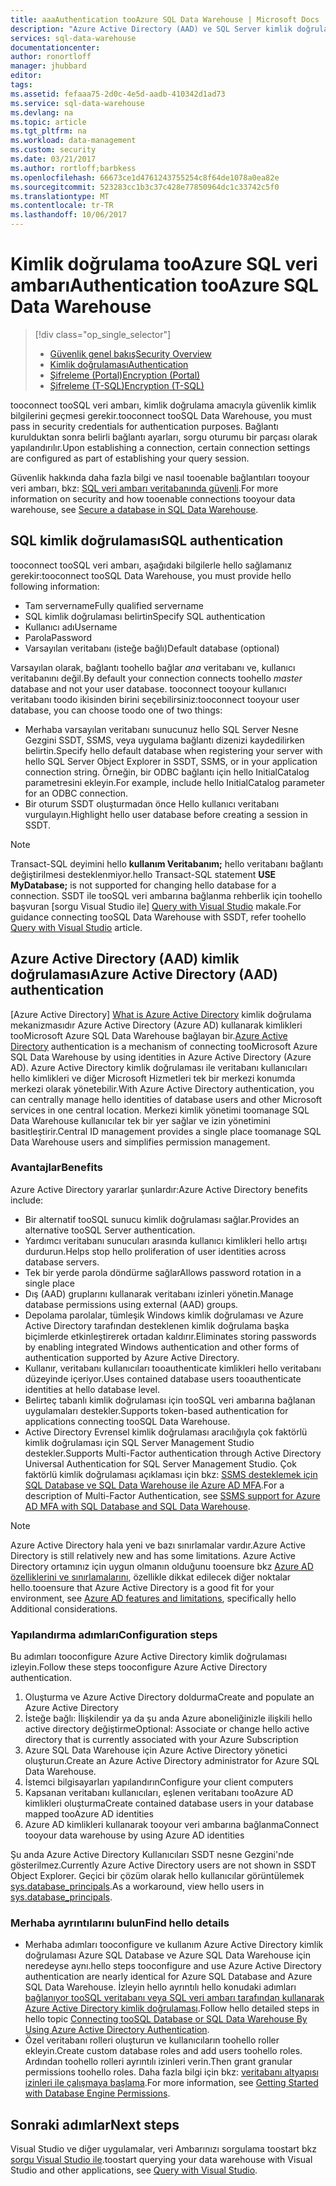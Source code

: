 ```yaml
---
title: aaaAuthentication tooAzure SQL Data Warehouse | Microsoft Docs
description: "Azure Active Directory (AAD) ve SQL Server kimlik doğrulama tooAzure SQL veri ambarı."
services: sql-data-warehouse
documentationcenter: 
author: ronortloff
manager: jhubbard
editor: 
tags: 
ms.assetid: fefaaa75-2d0c-4e5d-aadb-410342d1ad73
ms.service: sql-data-warehouse
ms.devlang: na
ms.topic: article
ms.tgt_pltfrm: na
ms.workload: data-management
ms.custom: security
ms.date: 03/21/2017
ms.author: rortloff;barbkess
ms.openlocfilehash: 66673ce1d4761243755254c8f64de1078a0ea82e
ms.sourcegitcommit: 523283cc1b3c37c428e77850964dc1c33742c5f0
ms.translationtype: MT
ms.contentlocale: tr-TR
ms.lasthandoff: 10/06/2017
---
```

# <a name="authentication-tooazure-sql-data-warehouse"></a><span data-ttu-id="bc391-103">Kimlik doğrulama tooAzure SQL veri ambarı</span><span class="sxs-lookup"><span data-stu-id="bc391-103">Authentication tooAzure SQL Data Warehouse</span></span>
> [!div class="op_single_selector"]
> * [<span data-ttu-id="bc391-104">Güvenlik genel bakış</span><span class="sxs-lookup"><span data-stu-id="bc391-104">Security Overview</span></span>](sql-data-warehouse-overview-manage-security.md)
> * [<span data-ttu-id="bc391-105">Kimlik doğrulaması</span><span class="sxs-lookup"><span data-stu-id="bc391-105">Authentication</span></span>](sql-data-warehouse-authentication.md)
> * [<span data-ttu-id="bc391-106">Şifreleme (Portal)</span><span class="sxs-lookup"><span data-stu-id="bc391-106">Encryption (Portal)</span></span>](sql-data-warehouse-encryption-tde.md)
> * [<span data-ttu-id="bc391-107">Şifreleme (T-SQL)</span><span class="sxs-lookup"><span data-stu-id="bc391-107">Encryption (T-SQL)</span></span>](sql-data-warehouse-encryption-tde-tsql.md)
> 
> 

<span data-ttu-id="bc391-108">tooconnect tooSQL veri ambarı, kimlik doğrulama amacıyla güvenlik kimlik bilgilerini geçmesi gerekir.</span><span class="sxs-lookup"><span data-stu-id="bc391-108">tooconnect tooSQL Data Warehouse, you must pass in security credentials for authentication purposes.</span></span> <span data-ttu-id="bc391-109">Bağlantı kurulduktan sonra belirli bağlantı ayarları, sorgu oturumu bir parçası olarak yapılandırılır.</span><span class="sxs-lookup"><span data-stu-id="bc391-109">Upon establishing a connection, certain connection settings are configured as part of establishing your query session.</span></span>  

<span data-ttu-id="bc391-110">Güvenlik hakkında daha fazla bilgi ve nasıl tooenable bağlantıları tooyour veri ambarı, bkz: [SQL veri ambarı veritabanında güvenli][Secure a database in SQL Data Warehouse].</span><span class="sxs-lookup"><span data-stu-id="bc391-110">For more information on security and how tooenable connections tooyour data warehouse, see [Secure a database in SQL Data Warehouse][Secure a database in SQL Data Warehouse].</span></span>

## <a name="sql-authentication"></a><span data-ttu-id="bc391-111">SQL kimlik doğrulaması</span><span class="sxs-lookup"><span data-stu-id="bc391-111">SQL authentication</span></span>
<span data-ttu-id="bc391-112">tooconnect tooSQL veri ambarı, aşağıdaki bilgilerle hello sağlamanız gerekir:</span><span class="sxs-lookup"><span data-stu-id="bc391-112">tooconnect tooSQL Data Warehouse, you must provide hello following information:</span></span>

* <span data-ttu-id="bc391-113">Tam servername</span><span class="sxs-lookup"><span data-stu-id="bc391-113">Fully qualified servername</span></span>
* <span data-ttu-id="bc391-114">SQL kimlik doğrulaması belirtin</span><span class="sxs-lookup"><span data-stu-id="bc391-114">Specify SQL authentication</span></span>
* <span data-ttu-id="bc391-115">Kullanıcı adı</span><span class="sxs-lookup"><span data-stu-id="bc391-115">Username</span></span>
* <span data-ttu-id="bc391-116">Parola</span><span class="sxs-lookup"><span data-stu-id="bc391-116">Password</span></span>
* <span data-ttu-id="bc391-117">Varsayılan veritabanı (isteğe bağlı)</span><span class="sxs-lookup"><span data-stu-id="bc391-117">Default database (optional)</span></span>

<span data-ttu-id="bc391-118">Varsayılan olarak, bağlantı toohello bağlar *ana* veritabanı ve, kullanıcı veritabanını değil.</span><span class="sxs-lookup"><span data-stu-id="bc391-118">By default your connection connects toohello *master* database and not your user database.</span></span> <span data-ttu-id="bc391-119">tooconnect tooyour kullanıcı veritabanı toodo ikisinden birini seçebilirsiniz:</span><span class="sxs-lookup"><span data-stu-id="bc391-119">tooconnect tooyour user database, you can choose toodo one of two things:</span></span>

* <span data-ttu-id="bc391-120">Merhaba varsayılan veritabanı sunucunuz hello SQL Server Nesne Gezgini SSDT, SSMS, veya uygulama bağlantı dizenizi kaydedilirken belirtin.</span><span class="sxs-lookup"><span data-stu-id="bc391-120">Specify hello default database when registering your server with hello SQL Server Object Explorer in SSDT, SSMS, or in your application connection string.</span></span> <span data-ttu-id="bc391-121">Örneğin, bir ODBC bağlantı için hello InitialCatalog parametresini ekleyin.</span><span class="sxs-lookup"><span data-stu-id="bc391-121">For example, include hello InitialCatalog parameter for an ODBC connection.</span></span>
* <span data-ttu-id="bc391-122">Bir oturum SSDT oluşturmadan önce Hello kullanıcı veritabanı vurgulayın.</span><span class="sxs-lookup"><span data-stu-id="bc391-122">Highlight hello user database before creating a session in SSDT.</span></span>

> [!NOTE]
> <span data-ttu-id="bc391-123">Transact-SQL deyimini hello **kullanım Veritabanım;** hello veritabanı bağlantı değiştirilmesi desteklenmiyor.</span><span class="sxs-lookup"><span data-stu-id="bc391-123">hello Transact-SQL statement **USE MyDatabase;** is not supported for changing hello database for a connection.</span></span> <span data-ttu-id="bc391-124">SSDT ile tooSQL veri ambarına bağlanma rehberlik için toohello başvuran [sorgu Visual Studio ile] [ Query with Visual Studio] makale.</span><span class="sxs-lookup"><span data-stu-id="bc391-124">For guidance connecting tooSQL Data Warehouse with SSDT, refer toohello [Query with Visual Studio][Query with Visual Studio] article.</span></span>
> 
> 

## <a name="azure-active-directory-aad-authentication"></a><span data-ttu-id="bc391-125">Azure Active Directory (AAD) kimlik doğrulaması</span><span class="sxs-lookup"><span data-stu-id="bc391-125">Azure Active Directory (AAD) authentication</span></span>
<span data-ttu-id="bc391-126">[Azure Active Directory] [ What is Azure Active Directory] kimlik doğrulama mekanizmasıdır Azure Active Directory (Azure AD) kullanarak kimlikleri tooMicrosoft Azure SQL Data Warehouse bağlayan bir.</span><span class="sxs-lookup"><span data-stu-id="bc391-126">[Azure Active Directory][What is Azure Active Directory] authentication is a mechanism of connecting tooMicrosoft Azure SQL Data Warehouse by using identities in Azure Active Directory (Azure AD).</span></span> <span data-ttu-id="bc391-127">Azure Active Directory kimlik doğrulaması ile veritabanı kullanıcıları hello kimlikleri ve diğer Microsoft Hizmetleri tek bir merkezi konumda merkezi olarak yönetebilir.</span><span class="sxs-lookup"><span data-stu-id="bc391-127">With Azure Active Directory authentication, you can centrally manage hello identities of database users and other Microsoft services in one central location.</span></span> <span data-ttu-id="bc391-128">Merkezi kimlik yönetimi toomanage SQL Data Warehouse kullanıcılar tek bir yer sağlar ve izin yönetimini basitleştirir.</span><span class="sxs-lookup"><span data-stu-id="bc391-128">Central ID management provides a single place toomanage SQL Data Warehouse users and simplifies permission management.</span></span> 

### <a name="benefits"></a><span data-ttu-id="bc391-129">Avantajlar</span><span class="sxs-lookup"><span data-stu-id="bc391-129">Benefits</span></span>
<span data-ttu-id="bc391-130">Azure Active Directory yararlar şunlardır:</span><span class="sxs-lookup"><span data-stu-id="bc391-130">Azure Active Directory benefits include:</span></span>

* <span data-ttu-id="bc391-131">Bir alternatif tooSQL sunucu kimlik doğrulaması sağlar.</span><span class="sxs-lookup"><span data-stu-id="bc391-131">Provides an alternative tooSQL Server authentication.</span></span>
* <span data-ttu-id="bc391-132">Yardımcı veritabanı sunucuları arasında kullanıcı kimlikleri hello artışı durdurun.</span><span class="sxs-lookup"><span data-stu-id="bc391-132">Helps stop hello proliferation of user identities across database servers.</span></span>
* <span data-ttu-id="bc391-133">Tek bir yerde parola döndürme sağlar</span><span class="sxs-lookup"><span data-stu-id="bc391-133">Allows password rotation in a single place</span></span>
* <span data-ttu-id="bc391-134">Dış (AAD) gruplarını kullanarak veritabanı izinleri yönetin.</span><span class="sxs-lookup"><span data-stu-id="bc391-134">Manage database permissions using external (AAD) groups.</span></span>
* <span data-ttu-id="bc391-135">Depolama parolalar, tümleşik Windows kimlik doğrulaması ve Azure Active Directory tarafından desteklenen kimlik doğrulama başka biçimlerde etkinleştirerek ortadan kaldırır.</span><span class="sxs-lookup"><span data-stu-id="bc391-135">Eliminates storing passwords by enabling integrated Windows authentication and other forms of authentication supported by Azure Active Directory.</span></span>
* <span data-ttu-id="bc391-136">Kullanır, veritabanı kullanıcıları tooauthenticate kimlikleri hello veritabanı düzeyinde içeriyor.</span><span class="sxs-lookup"><span data-stu-id="bc391-136">Uses contained database users tooauthenticate identities at hello database level.</span></span>
* <span data-ttu-id="bc391-137">Belirteç tabanlı kimlik doğrulaması için tooSQL veri ambarına bağlanan uygulamaları destekler.</span><span class="sxs-lookup"><span data-stu-id="bc391-137">Supports token-based authentication for applications connecting tooSQL Data Warehouse.</span></span>
* <span data-ttu-id="bc391-138">Active Directory Evrensel kimlik doğrulaması aracılığıyla çok faktörlü kimlik doğrulaması için SQL Server Management Studio destekler.</span><span class="sxs-lookup"><span data-stu-id="bc391-138">Supports Multi-Factor authentication through Active Directory Universal Authentication for SQL Server Management Studio.</span></span> <span data-ttu-id="bc391-139">Çok faktörlü kimlik doğrulaması açıklaması için bkz: [SSMS desteklemek için SQL Database ve SQL Data Warehouse ile Azure AD MFA](../sql-database/sql-database-ssms-mfa-authentication.md).</span><span class="sxs-lookup"><span data-stu-id="bc391-139">For a description of Multi-Factor Authentication, see [SSMS support for Azure AD MFA with SQL Database and SQL Data Warehouse](../sql-database/sql-database-ssms-mfa-authentication.md).</span></span>

> [!NOTE]
> <span data-ttu-id="bc391-140">Azure Active Directory hala yeni ve bazı sınırlamalar vardır.</span><span class="sxs-lookup"><span data-stu-id="bc391-140">Azure Active Directory is still relatively new and has some limitations.</span></span> <span data-ttu-id="bc391-141">Azure Active Directory ortamınız için uygun olmanın olduğunu tooensure bkz [Azure AD özelliklerini ve sınırlamalarını][Azure AD features and limitations], özellikle dikkat edilecek diğer noktalar hello.</span><span class="sxs-lookup"><span data-stu-id="bc391-141">tooensure that Azure Active Directory is a good fit for your environment, see [Azure AD features and limitations][Azure AD features and limitations], specifically hello Additional considerations.</span></span>
> 
> 

### <a name="configuration-steps"></a><span data-ttu-id="bc391-142">Yapılandırma adımları</span><span class="sxs-lookup"><span data-stu-id="bc391-142">Configuration steps</span></span>
<span data-ttu-id="bc391-143">Bu adımları tooconfigure Azure Active Directory kimlik doğrulaması izleyin.</span><span class="sxs-lookup"><span data-stu-id="bc391-143">Follow these steps tooconfigure Azure Active Directory authentication.</span></span>

1. <span data-ttu-id="bc391-144">Oluşturma ve Azure Active Directory doldurma</span><span class="sxs-lookup"><span data-stu-id="bc391-144">Create and populate an Azure Active Directory</span></span>
2. <span data-ttu-id="bc391-145">İsteğe bağlı: İlişkilendir ya da şu anda Azure aboneliğinizle ilişkili hello active directory değiştirme</span><span class="sxs-lookup"><span data-stu-id="bc391-145">Optional: Associate or change hello active directory that is currently associated with your Azure Subscription</span></span>
3. <span data-ttu-id="bc391-146">Azure SQL Data Warehouse için Azure Active Directory yönetici oluşturun.</span><span class="sxs-lookup"><span data-stu-id="bc391-146">Create an Azure Active Directory administrator for Azure SQL Data Warehouse.</span></span>
4. <span data-ttu-id="bc391-147">İstemci bilgisayarları yapılandırın</span><span class="sxs-lookup"><span data-stu-id="bc391-147">Configure your client computers</span></span>
5. <span data-ttu-id="bc391-148">Kapsanan veritabanı kullanıcıları, eşlenen veritabanı tooAzure AD kimlikleri oluşturma</span><span class="sxs-lookup"><span data-stu-id="bc391-148">Create contained database users in your database mapped tooAzure AD identities</span></span>
6. <span data-ttu-id="bc391-149">Azure AD kimlikleri kullanarak tooyour veri ambarına bağlanma</span><span class="sxs-lookup"><span data-stu-id="bc391-149">Connect tooyour data warehouse by using Azure AD identities</span></span>

<span data-ttu-id="bc391-150">Şu anda Azure Active Directory Kullanıcıları SSDT nesne Gezgini'nde gösterilmez.</span><span class="sxs-lookup"><span data-stu-id="bc391-150">Currently Azure Active Directory users are not shown in SSDT Object Explorer.</span></span> <span data-ttu-id="bc391-151">Geçici bir çözüm olarak hello kullanıcılar görüntülemek [sys.database_principals](https://msdn.microsoft.com/library/ms187328.aspx).</span><span class="sxs-lookup"><span data-stu-id="bc391-151">As a workaround, view hello users in [sys.database_principals](https://msdn.microsoft.com/library/ms187328.aspx).</span></span>

### <a name="find-hello-details"></a><span data-ttu-id="bc391-152">Merhaba ayrıntılarını bulun</span><span class="sxs-lookup"><span data-stu-id="bc391-152">Find hello details</span></span>
* <span data-ttu-id="bc391-153">Merhaba adımları tooconfigure ve kullanım Azure Active Directory kimlik doğrulaması Azure SQL Database ve Azure SQL Data Warehouse için neredeyse aynı.</span><span class="sxs-lookup"><span data-stu-id="bc391-153">hello steps tooconfigure and use Azure Active Directory authentication are nearly identical for Azure SQL Database and Azure SQL Data Warehouse.</span></span> <span data-ttu-id="bc391-154">İzleyin hello ayrıntılı hello konudaki adımları [bağlanıyor tooSQL veritabanı veya SQL veri ambarı tarafından kullanarak Azure Active Directory kimlik doğrulaması](../sql-database/sql-database-aad-authentication.md).</span><span class="sxs-lookup"><span data-stu-id="bc391-154">Follow hello detailed steps in hello topic [Connecting tooSQL Database or SQL Data Warehouse By Using Azure Active Directory Authentication](../sql-database/sql-database-aad-authentication.md).</span></span>
* <span data-ttu-id="bc391-155">Özel veritabanı rolleri oluşturun ve kullanıcıların toohello roller ekleyin.</span><span class="sxs-lookup"><span data-stu-id="bc391-155">Create custom database roles and add users toohello roles.</span></span> <span data-ttu-id="bc391-156">Ardından toohello rolleri ayrıntılı izinleri verin.</span><span class="sxs-lookup"><span data-stu-id="bc391-156">Then grant granular permissions toohello roles.</span></span> <span data-ttu-id="bc391-157">Daha fazla bilgi için bkz: [veritabanı altyapısı izinleri ile çalışmaya başlama](https://msdn.microsoft.com/library/mt667986.aspx).</span><span class="sxs-lookup"><span data-stu-id="bc391-157">For more information, see [Getting Started with Database Engine Permissions](https://msdn.microsoft.com/library/mt667986.aspx).</span></span>

## <a name="next-steps"></a><span data-ttu-id="bc391-158">Sonraki adımlar</span><span class="sxs-lookup"><span data-stu-id="bc391-158">Next steps</span></span>
<span data-ttu-id="bc391-159">Visual Studio ve diğer uygulamalar, veri Ambarınızı sorgulama toostart bkz [sorgu Visual Studio ile][Query with Visual Studio].</span><span class="sxs-lookup"><span data-stu-id="bc391-159">toostart querying your data warehouse with Visual Studio and other applications, see [Query with Visual Studio][Query with Visual Studio].</span></span>

<!-- Article references -->
[Secure a database in SQL Data Warehouse]: ./sql-data-warehouse-overview-manage-security.md
[Query with Visual Studio]: ./sql-data-warehouse-query-visual-studio.md
[What is Azure Active Directory]: ../active-directory/active-directory-whatis.md
[Azure AD features and limitations]: ../sql-database/sql-database-aad-authentication.md#azure-ad-features-and-limitations
